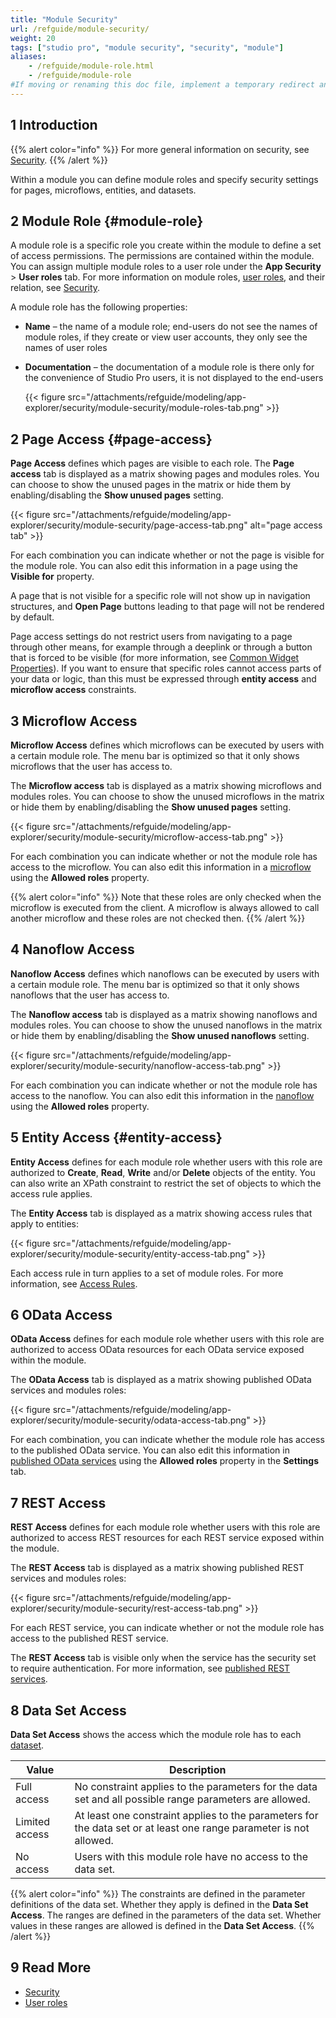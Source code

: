 ```yaml
---
title: "Module Security"
url: /refguide/module-security/
weight: 20
tags: ["studio pro", "module security", "security", "module"]
aliases:
    - /refguide/module-role.html
    - /refguide/module-role
#If moving or renaming this doc file, implement a temporary redirect and let the respective team know they should update the URL in the product. See Mapping to Products for more details. 
---
```


## 1 Introduction

{{% alert color="info" %}}
For more general information on security, see [Security](/refguide/security/).
{{% /alert %}}

Within a module you can define module roles and specify security settings for pages, microflows, entities, and datasets.

## 2 Module Role {#module-role}

A module role is a specific role you create within the module to define a set of access permissions. The permissions are contained within the module. You can assign multiple module roles to a user role under the **App Security** > **User roles** tab. For more information on module roles, [user roles](/refguide/user-roles/), and their relation, see [Security](/refguide/security/).

A module role has the following properties:

* **Name** – the name of a module role; end-users do not see the names of module roles, if they create or view user accounts, they only see the names of user roles
* **Documentation** – the documentation of a module role is there only for the convenience of Studio Pro users, it is not displayed to the end-users

    {{< figure src="/attachments/refguide/modeling/app-explorer/security/module-security/module-roles-tab.png" >}}

## 2 Page Access {#page-access}

**Page Access** defines which pages are visible to each role. The **Page access** tab is displayed as a matrix showing pages and modules roles. You can choose to show the unused pages in the matrix or hide them by enabling/disabling the **Show unused pages** setting. 

{{< figure src="/attachments/refguide/modeling/app-explorer/security/module-security/page-access-tab.png" alt="page access tab" >}}

For each combination you can indicate whether or not the page is visible for the module role. You can also edit this information in a page using the **Visible for** property.

A page that is not visible for a specific role will not show up in navigation structures, and **Open Page** buttons leading to that page will not be rendered by default.

Page access settings do not restrict users from navigating to a page through other means, for example through a deeplink or through a button that is forced to be visible (for more information, see [Common Widget Properties](/refguide/common-widget-properties/)). If you want to ensure that specific roles cannot access parts of your data or logic, than this must be expressed through **entity access** and **microflow access** constraints.

## 3 Microflow Access

**Microflow Access** defines which microflows can be executed by users with a certain module role. The menu bar is optimized so that it only shows microflows that the user has access to. 

The **Microflow access** tab is displayed as a matrix showing microflows and modules roles. You can choose to show the unused microflows in the matrix or hide them by enabling/disabling the **Show unused pages** setting. 

{{< figure src="/attachments/refguide/modeling/app-explorer/security/module-security/microflow-access-tab.png" >}}

For each combination you can indicate whether or not the module role has access to the microflow. You can also edit this information in a [microflow](/refguide/microflow/) using the **Allowed roles** property.

{{% alert color="info" %}}
Note that these roles are only checked when the microflow is executed from the client. A microflow is always allowed to call another microflow and these roles are not checked then.
{{% /alert %}}

## 4 Nanoflow Access

**Nanoflow Access** defines which nanoflows can be executed by users with a certain module role. The menu bar is optimized so that it only shows nanoflows that the user has access to. 

The **Nanoflow access** tab is displayed as a matrix showing nanoflows and modules roles. You can choose to show the unused nanoflows in the matrix or hide them by enabling/disabling the **Show unused nanoflows** setting. 

{{< figure src="/attachments/refguide/modeling/app-explorer/security/module-security/nanoflow-access-tab.png" >}}

For each combination you can indicate whether or not the module role has access to the nanoflow. You can also edit this information in the [nanoflow](/refguide/nanoflow/) using the **Allowed roles** property.

## 5 Entity Access {#entity-access}

**Entity Access** defines for each module role whether users with this role are authorized to **Create**, **Read**, **Write** and/or **Delete** objects of the entity. You can also write an XPath constraint to restrict the set of objects to which the access rule applies.

The **Entity Access** tab is displayed as a matrix showing access rules that apply to entities:

{{< figure src="/attachments/refguide/modeling/app-explorer/security/module-security/entity-access-tab.png" >}}

Each access rule in turn applies to a set of module roles. For more information, see [Access Rules](/refguide/access-rules/).

## 6 OData Access 

**OData Access** defines for each module role whether users with this role are authorized to access OData resources for each OData service exposed within the module.

The **OData Access** tab is displayed as a matrix showing published OData services and modules roles:

{{< figure src="/attachments/refguide/modeling/app-explorer/security/module-security/odata-access-tab.png" >}}

For each combination, you can indicate whether the module role has access to the published OData service. You can also edit this information in [published OData services](/refguide/published-odata-services/) using the **Allowed roles** property in the **Settings** tab.

## 7 REST Access

**REST Access** defines for each module role whether users with this role are authorized to access REST resources for each REST service exposed within the module. 

The **REST Access** tab is displayed as a matrix showing published REST services and modules roles:

{{< figure src="/attachments/refguide/modeling/app-explorer/security/module-security/rest-access-tab.png" >}}

For each REST service, you can indicate whether or not the module role has access to the published REST service.

The **REST Access** tab is visible only when the service has the security set to require authentication. For more information, see [published REST services](/refguide/published-rest-services/).

## 8 Data Set Access

**Data Set Access** shows the access which the module role has to each [dataset](/refguide/data-sets/).

| Value | Description |
| --- | --- |
| Full access | No constraint applies to the parameters for the data set and all possible range parameters are allowed. |
| Limited access | At least one constraint applies to the parameters for the data set or at least one range parameter is not allowed. |
| No access | Users with this module role have no access to the data set. |

{{% alert color="info" %}}
The constraints are defined in the parameter definitions of the data set. Whether they apply is defined in the **Data Set Access**.
The ranges are defined in the parameters of the data set. Whether values in these ranges are allowed is defined in the **Data Set Access**.
{{% /alert %}}

## 9 Read More

* [Security](/refguide/security/)
* [User roles](/refguide/user-roles/)
